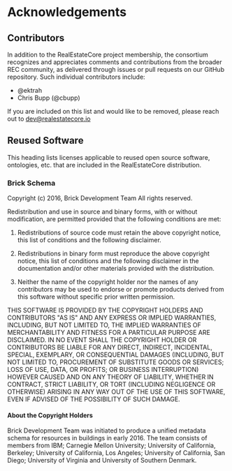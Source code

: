 # Acknowledgements

## Contributors

In addition to the RealEstateCore project membership, the consortium recognizes and appreciates 
comments and contributions from the broader REC community, as delivered through issues or pull 
requests on our GitHub repository. Such individual contributors include:

* @ektrah
* Chris Bupp (@cbupp)

If you are included on this list and would like to be removed, please reach out to dev@realestatecore.io

## Reused Software

This heading lists licenses applicable to reused open source software, ontologies, etc. that are included in the RealEstateCore distribution.

### Brick Schema

Copyright (c) 2016, Brick Development Team
All rights reserved.

Redistribution and use in source and binary forms, with or without
modification, are permitted provided that the following conditions
are met:

  1. Redistributions of source code must retain the above copyright
     notice, this list of conditions and the following disclaimer.

  2. Redistributions in binary form must reproduce the above
     copyright notice, this list of conditions and the following
     disclaimer in the documentation and/or other materials provided
     with the distribution.

  3. Neither the name of the copyright holder nor the names of any
     contributors may be used to endorse or promote products derived
     from this software without specific prior written permission.

THIS SOFTWARE IS PROVIDED BY THE COPYRIGHT HOLDERS AND CONTRIBUTORS
"AS IS" AND ANY EXPRESS OR IMPLIED WARRANTIES, INCLUDING, BUT NOT
LIMITED TO, THE IMPLIED WARRANTIES OF MERCHANTABILITY AND FITNESS FOR
A PARTICULAR PURPOSE ARE DISCLAIMED. IN NO EVENT SHALL THE COPYRIGHT
HOLDER OR CONTRIBUTORS BE LIABLE FOR ANY DIRECT, INDIRECT, INCIDENTAL,
SPECIAL, EXEMPLARY, OR CONSEQUENTIAL DAMAGES (INCLUDING, BUT NOT
LIMITED TO, PROCUREMENT OF SUBSTITUTE GOODS OR SERVICES; LOSS OF USE,
DATA, OR PROFITS; OR BUSINESS INTERRUPTION) HOWEVER CAUSED AND ON ANY
THEORY OF LIABILITY, WHETHER IN CONTRACT, STRICT LIABILITY, OR TORT
(INCLUDING NEGLIGENCE OR OTHERWISE) ARISING IN ANY WAY OUT OF THE USE
OF THIS SOFTWARE, EVEN IF ADVISED OF THE POSSIBILITY OF SUCH DAMAGE.

#### About the Copyright Holders

Brick Development Team was initiated to produce a unified metadata
schema for resources in buildings in early 2016. The team consists
of members from IBM; Carnegie Mellon University; University of
California, Berkeley; University of California, Los Angeles;
University of California, San Diego; University of Virginia and
University of Southern Denmark.
